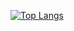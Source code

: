 [![Top Langs](https://github-readme-stats.vercel.app/api/top-langs/?username=daichi0812&layout=compact&theme=tokyonight)](https://github.com/anuraghazra/github-readme-stats)
